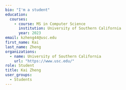 ```yaml
---
bio: "I'm a student"
education:
  courses:
    - course: MS in Computer Science
      institution: University of Southern California
      year: 2023
email: kzheng44@usc.edu
first_name: Kai
last_name: Zheng
organizations:
  - name: University of Southern California
    url: "https://www.usc.edu/"
role: Student
title: Kai Zheng
user_groups:
  - Students
---
```

